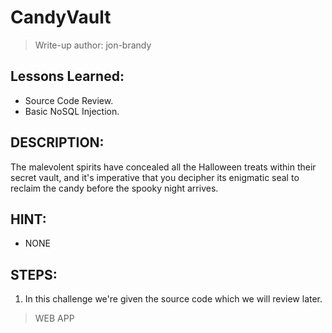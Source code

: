 # CandyVault
> Write-up author: jon-brandy

## Lessons Learned:
- Source Code Review.
- Basic NoSQL Injection.

## DESCRIPTION:
The malevolent spirits have concealed all the Halloween treats within their secret vault, 
and it's imperative that you decipher its enigmatic seal to reclaim the candy before the spooky night arrives.

## HINT:
- NONE

## STEPS:
1. In this challenge we're given the source code which we will review later.

> WEB APP

